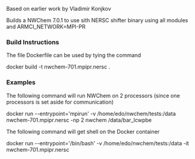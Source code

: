 Based on earlier work by Vladimir Konjkov

Builds a NWChem 7.0.1 to use sith NERSC shifter  binary using all modules and ARMCI_NETWORK=MPI-PR

### Build Instructions

The file Dockerfile can be used by tying the command

docker build -t  nwchem-701.mpipr.nersc .


### Examples

The following command will run NWChem on 2 processors  (since one processors is set aside for communication)

docker run --entrypoint='mpirun' -v /home/edo/nwchem/tests:/data nwchem-701.mpipr.nersc -np 2 nwchem  /data/bar_lcwpbe



The following command will get shell on the Docker container

docker run  --entrypoint='/bin/bash' -v /home/edo/nwchem/tests:/data -it nwchem-701.mpipr.nersc

